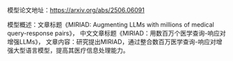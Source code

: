 模型论文地址：https://arxiv.org/abs/2506.06091

模型概述：文章标题《MIRIAD: Augmenting LLMs with millions of medical query-response pairs》，
中文文章标题《MIRIAD：用数百万个医学查询-响应对增强LLMs》，
文章内容：研究提出MIRIAD，通过整合数百万医学查询-响应对增强大型语言模型，提高其医疗信息处理能力。
